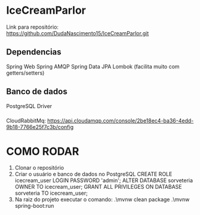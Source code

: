 # IceCreamParlor

Link para repositório: https://github.com/DudaNascimento15/IceCreamParlor.git


## Dependencias
Spring Web
Spring AMQP
Spring Data JPA
Lombok (facilita muito com getters/setters)

## Banco de dados 
PostgreSQL Driver

### 
CloudRabbitMq: https://api.cloudamqp.com/console/2be18ec4-ba36-4edd-9b18-7766e25f7c3b/config


# COMO RODAR
1. Clonar o repositório
2. Criar o usuário e banco de dados no PostgreSQL
   CREATE ROLE icecream_user LOGIN PASSWORD 'admin';
   ALTER DATABASE sorveteria OWNER TO icecream_user;
   GRANT ALL PRIVILEGES ON DATABASE sorveteria TO icecream_user;
3. Na raiz do projeto executar o comando:
   .\mvnw clean package
.\mvnw spring-boot:run

